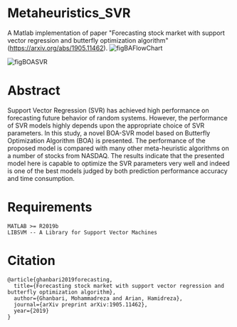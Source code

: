 # Metaheuristics_SVR
A Matlab implementation of paper "Forecasting stock market with support vector regression and butterfly optimization algorithm" (https://arxiv.org/abs/1905.11462).
![figBAFlowChart](https://github.com/ghimohammadr/Metaheuristics_SVR/assets/32739020/7241d511-e76a-4d90-830f-787c70ed88c4)


![figBOASVR](https://github.com/ghimohammadr/Metaheuristics_SVR/assets/32739020/c188e410-4412-42a1-9558-3ab7b77a17cf)


# Abstract
Support Vector Regression (SVR) has achieved high performance on forecasting future behavior
of random systems. However, the performance of SVR models highly depends upon the appropriate choice of SVR parameters. In this study, a novel BOA-SVR model based on Butterfly
Optimization Algorithm (BOA) is presented. The performance of the proposed model is compared with many other meta-heuristic algorithms on a number of stocks from NASDAQ. The
results indicate that the presented model here is capable to optimize the SVR parameters very well and indeed is one of the best models judged by both prediction performance accuracy and time consumption.

# Requirements
```
MATLAB >= R2019b
LIBSVM -- A Library for Support Vector Machines
```
# Citation

```
@article{ghanbari2019forecasting,
  title={Forecasting stock market with support vector regression and butterfly optimization algorithm},
  author={Ghanbari, Mohammadreza and Arian, Hamidreza},
  journal={arXiv preprint arXiv:1905.11462},
  year={2019}
}
```
